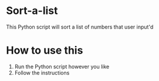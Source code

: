 # Sort-a-list
This Python script will sort a list of numbers that user input'd

# How to use this
1. Run the Python script however you like
2. Follow the instructions
